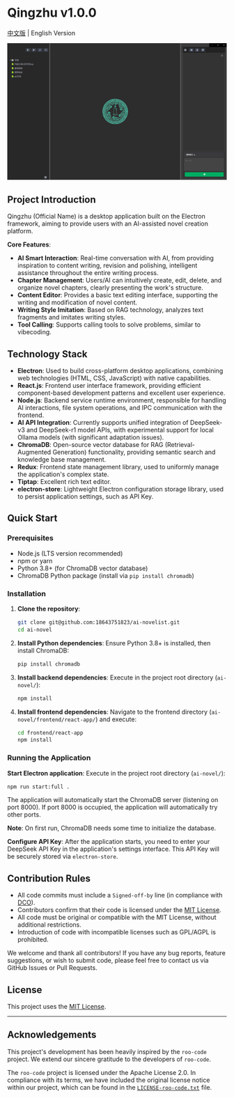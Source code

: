 # Qingzhu v1.0.0

[中文版](README.md) | English Version

![Project Screenshot](images/示例图片.png)
## Project Introduction

Qingzhu (Official Name) is a desktop application built on the Electron framework, aiming to provide users with an AI-assisted novel creation platform.

**Core Features**:
*   **AI Smart Interaction**: Real-time conversation with AI, from providing inspiration to content writing, revision and polishing, intelligent assistance throughout the entire writing process.
*   **Chapter Management**: Users/AI can intuitively create, edit, delete, and organize novel chapters, clearly presenting the work's structure.
*   **Content Editor**: Provides a basic text editing interface, supporting the writing and modification of novel content.
*   **Writing Style Imitation**: Based on RAG technology, analyzes text fragments and imitates writing styles.
*   **Tool Calling**: Supports calling tools to solve problems, similar to vibecoding.

## Technology Stack

*   **Electron**: Used to build cross-platform desktop applications, combining web technologies (HTML, CSS, JavaScript) with native capabilities.
*   **React.js**: Frontend user interface framework, providing efficient component-based development patterns and excellent user experience.
*   **Node.js**: Backend service runtime environment, responsible for handling AI interactions, file system operations, and IPC communication with the frontend.
*   **AI API Integration**: Currently supports unified integration of DeepSeek-v3 and DeepSeek-r1 model APIs, with experimental support for local Ollama models (with significant adaptation issues).
*   **ChromaDB**: Open-source vector database for RAG (Retrieval-Augmented Generation) functionality, providing semantic search and knowledge base management.
*   **Redux**: Frontend state management library, used to uniformly manage the application's complex state.
*   **Tiptap**: Excellent rich text editor.
*   **electron-store**: Lightweight Electron configuration storage library, used to persist application settings, such as API Key.



## Quick Start

### Prerequisites

*   Node.js (LTS version recommended)
*   npm or yarn
*   Python 3.8+ (for ChromaDB vector database)
*   ChromaDB Python package (install via `pip install chromadb`)

### Installation

1.  **Clone the repository**:
    ```bash
    git clone git@github.com:18643751823/ai-novelist.git
    cd ai-novel
    ```

2.  **Install Python dependencies**:
    Ensure Python 3.8+ is installed, then install ChromaDB:
    ```bash
    pip install chromadb
    ```

3.  **Install backend dependencies**:
    Execute in the project root directory (`ai-novel/`):
    ```bash
    npm install
    ```

4.  **Install frontend dependencies**:
    Navigate to the frontend directory (`ai-novel/frontend/react-app/`) and execute:
    ```bash
    cd frontend/react-app
    npm install
    ```

### Running the Application

**Start Electron application**:
Execute in the project root directory (`ai-novel/`):
```bash
npm run start:full .
```

The application will automatically start the ChromaDB server (listening on port 8000). If port 8000 is occupied, the application will automatically try other ports.

**Note**: On first run, ChromaDB needs some time to initialize the database.

**Configure API Key**:
After the application starts, you need to enter your DeepSeek API Key in the application's settings interface. This API Key will be securely stored via `electron-store`.


## Contribution Rules
- All code commits must include a `Signed-off-by` line (in compliance with [DCO](https://developercertificate.org/)).
- Contributors confirm that their code is licensed under the [MIT License](LICENSE).
- All code must be original or compatible with the MIT License, without additional restrictions.
- Introduction of code with incompatible licenses such as GPL/AGPL is prohibited.

We welcome and thank all contributors! If you have any bug reports, feature suggestions, or wish to submit code, please feel free to contact us via GitHub Issues or Pull Requests.

## License

This project uses the [MIT License](LICENSE).


---

## Acknowledgements

This project's development has been heavily inspired by the `roo-code` project. We extend our sincere gratitude to the developers of `roo-code`.

The `roo-code` project is licensed under the Apache License 2.0. In compliance with its terms, we have included the original license notice within our project, which can be found in the [`LICENSE-roo-code.txt`](./LICENSE-roo-code.txt) file.